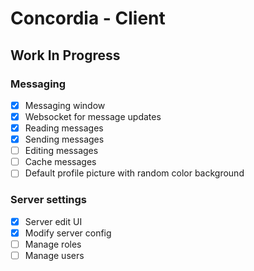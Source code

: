 # Concordia - Client

## Work In Progress

### Messaging

- [x] Messaging window
- [x] Websocket for message updates
- [x] Reading messages
- [x] Sending messages
- [ ] Editing messages
- [ ] Cache messages
- [ ] Default profile picture with random color background

### Server settings

- [x] Server edit UI
- [x] Modify server config
- [ ] Manage roles
- [ ] Manage users
